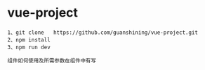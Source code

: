 # vue-project
    1、git clone   https://github.com/guanshining/vue-project.git
    2、npm install
    3、npm run dev
    
    组件如何使用及所需参数在组件中有写
  
  
